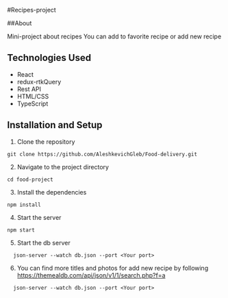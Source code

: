 #Recipes-project

##About

Mini-project about recipes 
You can add to favorite recipe or add new recipe

## Technologies Used

- React
- redux-rtkQuery
- Rest API
- HTML/CSS
- TypeScript


## Installation and Setup

1. Clone the repository

```
git clone https://github.com/AleshkevichGleb/Food-delivery.git
```

2. Navigate to the project directory

```
cd food-project
```

3. Install the dependencies

```
npm install
```

4. Start the server

```
npm start
```

5. Start the db server

```
  json-server --watch db.json --port <Your port>
```


6. You can find more titles and photos for add new recipe by following  https://themealdb.com/api/json/v1/1/search.php?f=a

```
  json-server --watch db.json --port <Your port>
```
